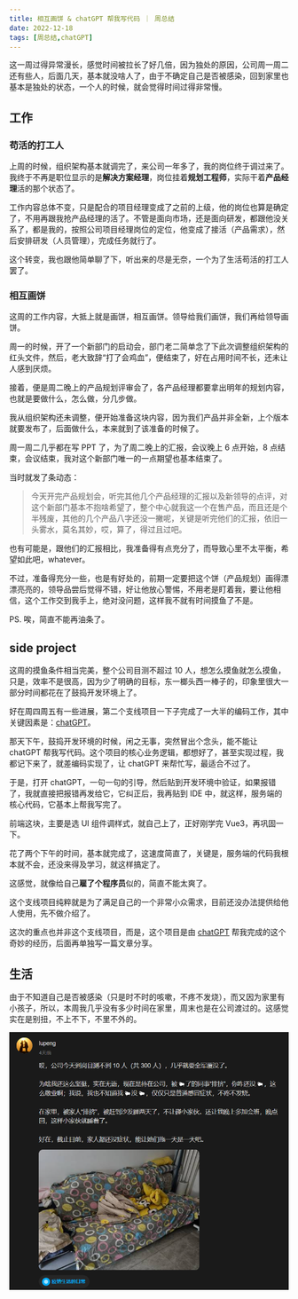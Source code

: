 ```yaml
---
title: 相互画饼 & chatGPT 帮我写代码 ｜ 周总结
date: 2022-12-18
tags: [周总结,chatGPT]
---
```


这一周过得异常漫长，感觉时间被拉长了好几倍，因为独处的原因，公司周一周二还有些人，后面几天，基本就没啥人了，由于不确定自己是否被感染，回到家里也基本是独处的状态，一个人的时候，就会觉得时间过得非常慢。

## 工作

### 苟活的打工人

上周的时候，组织架构基本就调完了，来公司一年多了，我的岗位终于调过来了。我终于不再是职位显示的是**解决方案经理**，岗位挂着**规划工程师**，实际干着**产品经理**活的那个状态了。

工作内容总体不变，只是配合的项目经理变成了之前的上级，他的岗位也算是确定了，不用再跟我抢产品经理的活了。不管是面向市场，还是面向研发，都跟他没关系了，都是我的，按照公司项目经理岗位的定位，他变成了接活（产品需求），然后安排研发（人员管理），完成任务就行了。

这个转变，我也跟他简单聊了下，听出来的尽是无奈，一个为了生活苟活的打工人罢了。

### 相互画饼

这周的工作内容，大抵上就是画饼，相互画饼。领导给我们画饼，我们再给领导画饼。

周一的时候，开了一个新部门的启动会，部门老二简单念了下此次调整组织架构的红头文件，然后，老大致辞“打了会鸡血”，便结束了，好在占用时间不长，还未让人感到厌烦。

接着，便是周二晚上的产品规划评审会了，各产品经理都要拿出明年的规划内容，也就是要做什么，怎么做，分几步做。

我从组织架构还未调整，便开始准备这块内容，因为我们产品并非全新，上个版本就要发布了，后面做什么，本来就到了该准备的时候了。

周一周二几乎都在写 PPT 了，为了周二晚上的汇报，会议晚上 6 点开始，8 点结束，会议结束，我对这个新部门唯一的一点期望也基本结束了。

当时就发了条动态：

> 今天开完产品规划会，听完其他几个产品经理的汇报以及新领导的点评，对这个新部门基本不抱啥希望了，整个中心就我这一个在售产品，而且还是个半残废，其他的几个产品八字还没一撇呢，关键是听完他们的汇报，依旧一头雾水，莫名其妙，哎，算了，得过且过吧。

也有可能是，跟他们的汇报相比，我准备得有点充分了，而导致心里不太平衡，希望如此吧，whatever。

不过，准备得充分一些，也是有好处的，前期一定要把这个饼（产品规划）画得漂漂亮亮的，领导品尝后觉得不错，好让他放心警惕，不用老是盯着我，要让他相信，这个工作交到我手上，绝对没问题，这样我不就有时间摸鱼了不是。

PS. 唉，简直不能再油条了。

## side project

这周的摸鱼条件相当完美，整个公司目测不超过 10 人，想怎么摸鱼就怎么摸鱼，只是，效率不是很高，因为少了明确的目标，东一榔头西一棒子的，印象里很大一部分时间都花在了鼓捣开发环境上了。

好在周四周五有一些进展，第二个支线项目一下子完成了一大半的编码工作，其中关键因素是：[chatGPT](https://chat.openai.com/)。

那天下午，鼓捣开发环境的时候，闲之无事，突然冒出个念头，能不能让 chatGPT 帮我写代码。这个项目的核心业务逻辑，都想好了，甚至实现过程，我都记下来了，就差编码实现了，让 chatGPT 来帮忙写，最适合不过了。

于是，打开 chatGPT，一句一句的引导，然后贴到开发环境中验证，如果报错了，我就直接把报错再发给它，它纠正后，我再贴到 IDE 中，就这样，服务端的核心代码，它基本上帮我写完了。

前端这块，主要是选 UI 组件调样式，就自己上了，正好刚学完 Vue3，再巩固一下。

花了两个下午的时间，基本就完成了，这速度简直了，关键是，服务端的代码我根本就不会，还没来得及学习，就这样搞定了。

这感觉，就像给自己**雇了个程序员**似的，简直不能太爽了。

这个支线项目纯粹就是为了满足自己的一个非常小众需求，目前还没办法提供给他人使用，先不做介绍了。

这次的重点也并非这个支线项目，而是，这个项目是由 [chatGPT](https://chat.openai.com/) 帮我完成的这个奇妙的经历，后面再单独写一篇文章分享。

## 生活

由于不知道自己是否被感染（只是时不时的咳嗽，不疼不发烧），而又因为家里有小孩子，所以，本周我几乎没有多少时间在家里，周末也是在公司渡过的。这感觉实在是别扭，不上不下，不里不外的。

![](../image/2022-12-18-week-summary/image-20221218155448615.png)